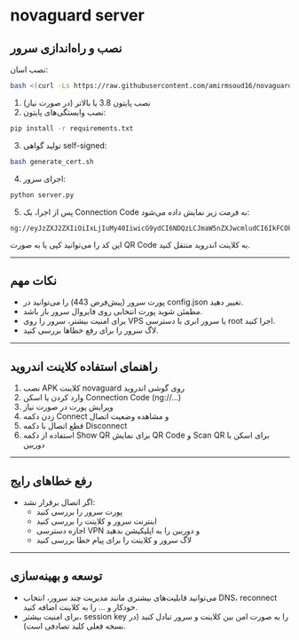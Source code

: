 # novaguard server

## نصب و راه‌اندازی سرور 
نصب اسان:
```sh
bash <(curl -Ls https://raw.githubusercontent.com/amirmsoud16/novaguard/main/install.sh)
```
1. نصب پایتون 3.8 یا بالاتر (در صورت نیاز)
2. نصب وابستگی‌های پایتون:
```sh
pip install -r requirements.txt
```

3. تولید گواهی self-signed:
```sh
bash generate_cert.sh
```

4. اجرای سرور:
```sh
python server.py
```

5. پس از اجرا، یک Connection Code به فرمت زیر نمایش داده می‌شود:
```
ng://eyJzZXJ2ZXIiOiIxLjIuMy40IiwicG9ydCI6NDQzLCJmaW5nZXJwcmludCI6IkFCOkNEOkVGOjEyOjM0OjU2Ojc4OjkwIiwicHJvdG9jb2wiOiJub3ZhZ3VhcmQtdjEifQ==
```

این کد را می‌توانید کپی یا به صورت QR Code به کلاینت اندروید منتقل کنید.

---

## نکات مهم
- پورت سرور (پیش‌فرض 443) را می‌توانید در config.json تغییر دهید.
- مطمئن شوید پورت انتخابی روی فایروال سرور باز باشد.
- برای امنیت بیشتر، سرور را روی VPS یا سرور ابری با دسترسی root اجرا کنید.
- لاگ سرور را برای رفع خطاها بررسی کنید.

---

## راهنمای استفاده کلاینت اندروید

1. نصب APK کلاینت novaguard روی گوشی اندروید
2. وارد کردن یا اسکن Connection Code (ng://...)
3. ویرایش پورت در صورت نیاز
4. زدن دکمه Connect و مشاهده وضعیت اتصال
5. قطع اتصال با دکمه Disconnect
6. استفاده از دکمه Show QR برای نمایش QR Code و Scan QR برای اسکن با دوربین

---

## رفع خطاهای رایج
- اگر اتصال برقرار نشد:
  - پورت سرور را بررسی کنید
  - اینترنت سرور و کلاینت را بررسی کنید
  - اجازه دسترسی VPN و دوربین را به اپلیکیشن بدهید
  - لاگ سرور و کلاینت را برای پیام خطا بررسی کنید

---

## توسعه و بهینه‌سازی
- می‌توانید قابلیت‌های بیشتری مانند مدیریت چند سرور، انتخاب DNS، reconnect خودکار و ... را به کلاینت اضافه کنید.
- برای امنیت بیشتر، session key را به صورت امن بین کلاینت و سرور تبادل کنید (در نسخه فعلی کلید تصادفی است).
